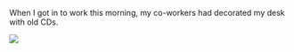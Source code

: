 When I got in to work this morning, my co-workers had decorated my desk
with old CDs.

![](http://www.tumblr.com/photo/1280/jsorge/590710247/1/tumblr_l2a33pTCX51qzpdrh)
